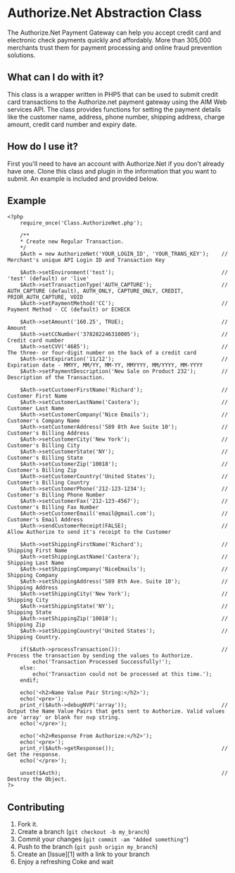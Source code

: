 Authorize.Net Abstraction Class
=============

The Authorize.Net  Payment Gateway can help you accept credit card and electronic check payments quickly
and affordably. More than 305,000 merchants trust them for payment processing and online fraud prevention solutions.

What can I do with it?
-----------
This class is a wrapper written in PHP5 that can be used to submit credit card transactions to the Authorize.net 
payment gateway using the AIM Web services API. The class provides functions for setting the payment details like 
the customer name, address, phone number, shipping address, charge amount, credit card number and expiry date.

How do I use it?
-----------
First you'll need to have an account with Authorize.Net if you don't already have one. Clone this class and 
plugin in the information that you want to submit. An example is included and provided below.


Example
-----------
    <?php
        require_once('Class.AuthorizeNet.php');

        /** 
        * Create new Regular Transaction.
        */
        $Auth = new AuthorizeNet('YOUR_LOGIN_ID', 'YOUR_TRANS_KEY');    // Merchant's unique API Login ID and Transaction Key

        $Auth->setEnvironment('test');                                  // 'test' (default) or 'live'
        $Auth->setTransactionType('AUTH_CAPTURE');                      // AUTH_CAPTURE (default), AUTH_ONLY, CAPTURE_ONLY, CREDIT, PRIOR_AUTH_CAPTURE, VOID
        $Auth->setPaymentMethod('CC');                                  // Payment Method - CC (default) or ECHECK

        $Auth->setAmount('160.25', TRUE);                               // Amount
        $Auth->setCCNumber('378282246310005');                          // Credit card number
        $Auth->setCVV('4685');                                          // The three- or four-digit number on the back of a credit card
        $Auth->setExpiration('11/12');                                  // Expiration date - MMYY, MM/YY, MM-YY, MMYYYY, MM/YYYY, MM-YYYY
        $Auth->setPaymentDescription('New Sale on Product 232');        // Description of the Transaction.

        $Auth->setCustomerFirstName('Richard');                         // Customer First Name
        $Auth->setCustomerLastName('Castera');                          // Customer Last Name
        $Auth->setCustomerCompany('Nice Emails');                       // Customer's Company Name
        $Auth->setCustomerAddress('589 8th Ave Suite 10');              // Customer's Billing Address
        $Auth->setCustomerCity('New York');                             // Customer's Billing City
        $Auth->setCustomerState('NY');                                  // Customer's Billing State
        $Auth->setCustomerZip('10018');                                 // Customer's Billing Zip
        $Auth->setCustomerCountry('United States');                     // Customer's Billing Country
        $Auth->setCustomerPhone('212-123-1234');                        // Customer's Billing Phone Number
        $Auth->setCustomerFax('212-123-4567');                          // Customer's Billing Fax Number
        $Auth->setCustomerEmail('email@gmail.com');                     // Customer's Email Address
        $Auth->sendCustomerReceipt(FALSE);                              // Allow Authorize to send it's receipt to the Customer

        $Auth->setShippingFirstName('Richard');                         // Shipping First Name
        $Auth->setShippingLastName('Castera');                          // Shipping Last Name
        $Auth->setShippingCompany('NiceEmails');                        // Shipping Company
        $Auth->setShippingAddress('589 8th Ave. Suite 10');             // Shipping Address
        $Auth->setShippingCity('New York');                             // Shipping City 
        $Auth->setShippingState('NY');                                  // Shipping State
        $Auth->setShippingZip('10018');                                 // Shipping Zip
        $Auth->setShippingCountry('United States');                     // Shipping Country.

        if($Auth->processTransaction()):                                // Process the transaction by sending the values to Authorize.
            echo('Transaction Processed Successfully!');
        else:
            echo('Transaction could not be processed at this time.');
        endif;

        echo('<h2>Name Value Pair String:</h2>');
        echo('<pre>'); 
        print_r($Auth->debugNVP('array'));                              // Output the Name Value Pairs that gets sent to Authorize. Valid values are 'array' or blank for nvp string.
        echo('</pre>');

        echo('<h2>Response From Authorize:</h2>');
        echo('<pre>'); 
        print_r($Auth->getResponse());                                  // Get the response.
        echo('</pre>');

        unset($Auth);                                                   // Destroy the Object.
    ?>


Contributing
------------

1. Fork it.
2. Create a branch (`git checkout -b my_branch`)
3. Commit your changes (`git commit -am "Added something"`)
4. Push to the branch (`git push origin my_branch`)
5. Create an [Issue][1] with a link to your branch
6. Enjoy a refreshing Coke and wait
